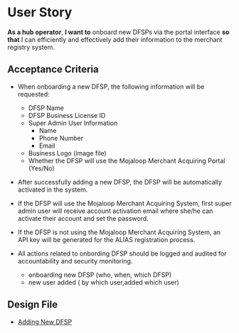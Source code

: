 # User Story

**As a hub operator**, **I want to** onboard new DFSPs via the portal interface **so that** I can efficiently and effectively add their information to the merchant registry system.

## Acceptance Criteria

- When onboarding a new DFSP, the following information will be requested:
  - DFSP Name
  - DFSP Business License ID
  - Super Admin User Information
    - Name
    - Phone Number
    - Email
  - Business Logo (image file)
  - Whether the DFSP will use the Mojaloop Merchant Acquiring Portal (Yes/No)

- After successfully adding a new DFSP, the DFSP will be automatically activated in the system.
- If the DFSP will use the Mojaloop Merchant Acquiring System, first super admin user will receive account activation email where she/he can activate their account and set the password.
- If the DFSP is not using the Mojaloop Merchant Acquiring System, an API key will be generated for the ALIAS registration process.
- All actions related to onbording DFSP should be logged and audited for accountability and security monitoring.
  - onboarding new DFSP (who, when, which DFSP)
  - new user added ( by which user,added which user)

## Design File
* [Adding New DFSP](https://www.figma.com/proto/sEFusJJ4pQedgXvfRixE7b/Merchant-Registry-Prototype?page-id=3813%3A7463&type=design&node-id=3813-8029&viewport=448%2C-248%2C0.3&t=fWGudwyGAVnciDsB-1&scaling=scale-down&starting-point-node-id=3813%3A8029&show-proto-sidebar=1&mode=design)